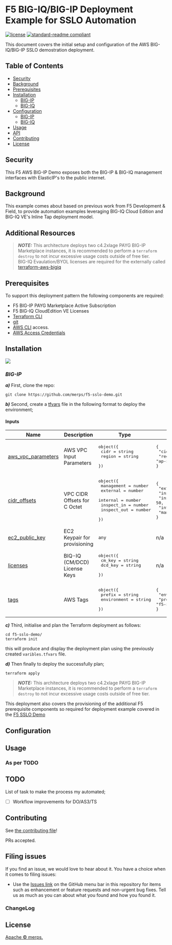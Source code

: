 # F5 BIG-IQ/BIG-IP Deployment Example for SSLO Automation

[![license](https://img.shields.io/github/license/merps/f5-sslo-demo)](LICENSE)
[![standard-readme compliant](https://img.shields.io/badge/readme%20style-standard-brightgreen.svg?style=flat-square)](https://github.com/RichardLitt/standard-readme)

This document covers the initial setup and configuration of the AWS BIG-IQ/BIG-IP SSLO demostration deployment.

## Table of Contents

- [Security](#security)
- [Background](#background)
- [Prerequisites](#prerequisites)
- [Installation](#installation)
    - [BIG-IP](#big-ip)
    - [BIG-IQ](#big-iq)
- [Configuration](#configuration)
    - [BIG-IP](#big-ip)
    - [BIG-IQ](#big-iq)
- [Usage](#usage)
- [API](#api)
- [Contributing](#contributing)
- [License](#license)

## Security

This F5 AWS BIG-IP Demo exposes both the BIG-IP & BIG-IQ management interfaces with ElasticIP's to the public internet.

## Background

This example comes about based on previous work from F5 Development & Field, to provide automation examples leveraging
BIG-IQ Cloud Edition and BIG-IQ VE's Inline Tap deployment model.


## Additional Resources



> **_NOTE:_** This architecture deploys two c4.2xlage PAYG BIG-IP Marketplace instances, it is 
recommended to perform a `terraform destroy` to not incur excessive usage costs outside of free tier.  
> BIG-IQ Evaulation/BYOL licenses are required for the externally called [terraform-aws-bigiq](https://github.com/merps/terraform-aws-bigiq)


## Prerequisites

To support this deployment pattern the following components are required:

* F5 BIG-IP PAYG Marketplace Active Subscription
* F5 BIG-IQ CloudEdition VE Licenses
* [Terraform CLI](https://www.terraform.io/docs/cli-index.html)
* [git](https://git-scm.com/)
* [AWS CLI](https://aws.amazon.com/cli/) access.
* [AWS Access Credentials](https://docs.aws.amazon.com/general/latest/gr/aws-security-credentials.html)

## Installation 


![](images/config-diagram-autoscale-ltm.png)

### *BIG-IP*

***a)*** First, clone the repo:
```
git clone https://github.com/merps/f5-sslo-demo.git
```

***b)*** Second, create a [tfvars](https://www.terraform.io/docs/configuration/variables.html) file in the following format to deploy the environment;

#### Inputs
| Name | Description | Type | Default | Required |
|------|-------------|------|---------|:--------:|
| <a name="input_aws_vpc_parameters"></a> [aws\_vpc\_parameters](#input\_aws\_vpc\_parameters) | AWS VPC Input Parameters | <pre>object({<br>    cidr   = string<br>    region = string<br>  })</pre> | <pre>{<br>  "cidr": "10.0.0.0/16",<br>  "region": "ap-southeast-2"<br>}</pre> | no |
| <a name="input_cidr_offsets"></a> [cidr\_offsets](#input\_cidr\_offsets) | VPC CIDR Offsets for C Octet | <pre>object({<br>    management  = number<br>    external    = number<br>    internal    = number<br>    inspect_in  = number<br>    inspect_out = number<br>  })</pre> | <pre>{<br>  "external": 0,<br>  "inspect_in": 40,<br>  "inspect_out": 50,<br>  "internal": 20,<br>  "management": 10<br>}</pre> | no |
| <a name="input_ec2_public_key"></a> [ec2\_public\_key](#input\_ec2\_public\_key) | EC2 Keypair for provisioning | `any` | n/a | yes |
| <a name="input_licenses"></a> [licenses](#input\_licenses) | BIQ-IQ (CM/DCD) License Keys | <pre>object({<br>    cm_key = string<br>    dcd_key = string<br>  })</pre> | n/a | yes |
| <a name="input_tags"></a> [tags](#input\_tags) | AWS Tags | <pre>object({<br>    prefix      = string<br>    environment = string<br>  })</pre> | <pre>{<br>  "environment": "demo",<br>  "prefix": "f5-sslo"<br>}</pre> | no |


***c)*** Third, initialise and plan the Terraform deployment as follows:
```
cd f5-sslo-demo/
terraform init
```

this will produce and display the deployment plan using the previously created `varibles.tfvars` file.

***d)*** Then finally to deploy the successfully plan;
```
terraform apply 
```

> **_NOTE:_** This architecture deploys two c4.2xlage PAYG BIG-IP Marketplace instances, it is 
recommended to perform a `terraform destroy` to not incur excessive usage costs outside of free tier.  

This deployment also covers the provisioning of the additional F5 prerequisite components so required for 
deployment example covered in the [F5 SSLO Demo](https://github.com/merps/f5-sslo-demo)

## Configuration

## Usage

### As per TODO

## TODO

List of task to make the process my automated;

- [ ] Workflow improvements for DO/AS3/TS

## Contributing

See [the contributing file](CONTRIBUTING.md)!

PRs accepted.

## Filing issues

If you find an issue, we would love to hear about it. You have a choice when it comes to filing issues:

- Use the [Issues link](https://github.com/f5devcentral/f5-sslo-demo/issues) on the GitHub menu bar in this repository for items such as enhancement or feature requests and non-urgent bug fixes. Tell us as much as you can about what you found and how you found it.

### ChangeLog


## License

[Apache © merps.](../LICENSE)